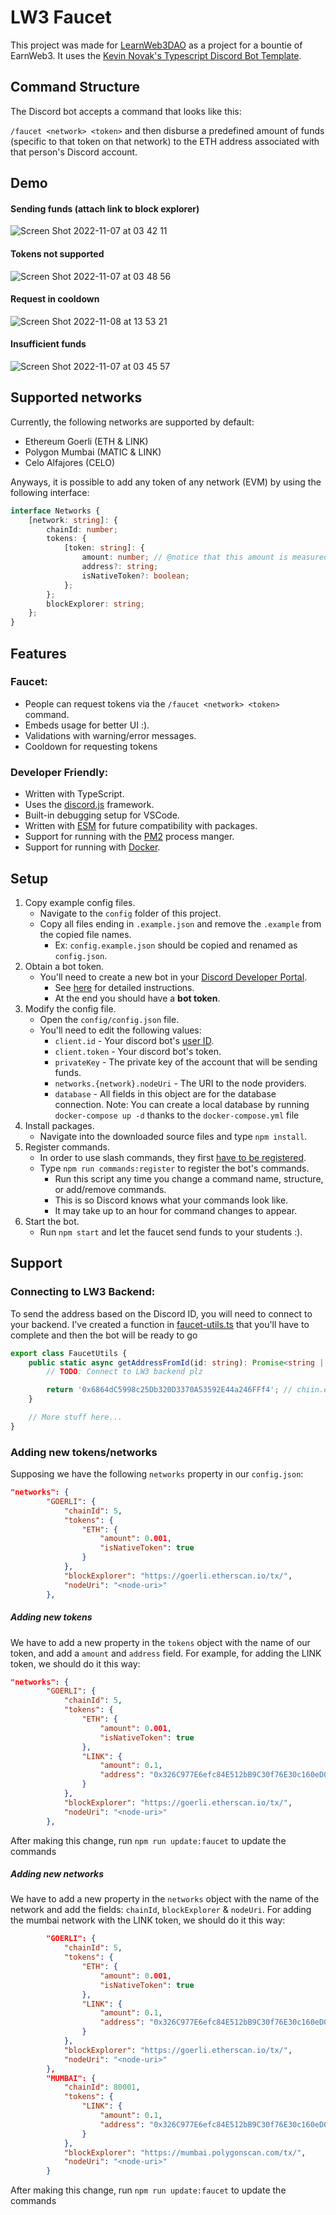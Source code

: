# LW3 Faucet

This project was made for [LearnWeb3DAO](https://learnweb3.io) as a project for a bountie of EarnWeb3. It uses the [Kevin Novak's Typescript Discord Bot Template](https://github.com/KevinNovak/Discord-Bot-TypeScript-Template).

## Command Structure

The Discord bot accepts a command that looks like this:

`/faucet <network> <token>` and then disburse a predefined amount of funds (specific to that token on that network) to the ETH address associated with that person's Discord account.

## Demo

#### Sending funds (attach link to block explorer)

![Screen Shot 2022-11-07 at 03 42 11](https://user-images.githubusercontent.com/77933451/200242224-d01dd1f6-6428-465e-b593-d6baa68cd4a9.png)

#### Tokens not supported

![Screen Shot 2022-11-07 at 03 48 56](https://user-images.githubusercontent.com/77933451/200243346-30776d6e-7f04-4f70-8f09-93f4a48873f4.png)

#### Request in cooldown

![Screen Shot 2022-11-08 at 13 53 21](https://user-images.githubusercontent.com/77933451/200626826-0555b0cc-ab11-4d25-b3b8-052efa4109ca.png)

#### Insufficient funds

![Screen Shot 2022-11-07 at 03 45 57](https://user-images.githubusercontent.com/77933451/200242852-ae5367ae-8406-4efa-98c9-e375498a1737.png)

## Supported networks

Currently, the following networks are supported by default:

-   Ethereum Goerli (ETH & LINK)
-   Polygon Mumbai (MATIC & LINK)
-   Celo Alfajores (CELO)

Anyways, it is possible to add any token of any network (EVM) by using the following interface:

```typescript
interface Networks {
    [network: string]: {
        chainId: number;
        tokens: {
            [token: string]: {
                amount: number; // @notice that this amount is measured in ETH
                address?: string;
                isNativeToken?: boolean;
            };
        };
        blockExplorer: string;
    };
}
```

## Features

### Faucet:

-   People can request tokens via the `/faucet <network> <token>` command.
-   Embeds usage for better UI :).
-   Validations with warning/error messages.
-   Cooldown for requesting tokens

### Developer Friendly:

-   Written with TypeScript.
-   Uses the [discord.js](https://discord.js.org/) framework.
-   Built-in debugging setup for VSCode.
-   Written with [ESM](https://nodejs.org/api/esm.html#introduction) for future compatibility with packages.
-   Support for running with the [PM2](https://pm2.keymetrics.io/) process manger.
-   Support for running with [Docker](https://www.docker.com/).

## Setup

1. Copy example config files.
    - Navigate to the `config` folder of this project.
    - Copy all files ending in `.example.json` and remove the `.example` from the copied file names.
        - Ex: `config.example.json` should be copied and renamed as `config.json`.
2. Obtain a bot token.
    - You'll need to create a new bot in your [Discord Developer Portal](https://discord.com/developers/applications/).
        - See [here](https://www.writebots.com/discord-bot-token/) for detailed instructions.
        - At the end you should have a **bot token**.
3. Modify the config file.
    - Open the `config/config.json` file.
    - You'll need to edit the following values:
        - `client.id` - Your discord bot's [user ID](https://techswift.org/2020/04/22/how-to-find-your-user-id-on-discord/).
        - `client.token` - Your discord bot's token.
        - `privateKey` - The private key of the account that will be sending funds.
        - `networks.{network}.nodeUri` - The URI to the node providers.
        - `database` - All fields in this object are for the database connection. Note: You can create a local database by running `docker-compose up -d` thanks to the `docker-compose.yml` file
4. Install packages.
    - Navigate into the downloaded source files and type `npm install`.
5. Register commands.
    - In order to use slash commands, they first [have to be registered](https://discordjs.guide/interactions/slash-commands.html#registering-slash-commands).
    - Type `npm run commands:register` to register the bot's commands.
        - Run this script any time you change a command name, structure, or add/remove commands.
        - This is so Discord knows what your commands look like.
        - It may take up to an hour for command changes to appear.
6. Start the bot.
    - Run `npm start` and let the faucet send funds to your students :).

## Support

### Connecting to LW3 Backend:

To send the address based on the Discord ID, you will need to connect to your backend. I've created a function in [faucet-utils.ts](https://github.com/AlanRacciatti/lw3-faucet/blob/main/src/utils/faucet-utils.ts) that you'll have to complete and then the bot will be ready to go

```typescript
export class FaucetUtils {
    public static async getAddressFromId(id: string): Promise<string | null> {
        // TODO: Connect to LW3 backend plz

        return '0x6864dC5998c25Db320D3370A53592E44a246FFf4'; // chiin.eth :)
    }

    // More stuff here...
}
```

### Adding new tokens/networks

Supposing we have the following `networks` property in our `config.json`:

```json
"networks": {
        "GOERLI": {
            "chainId": 5,
            "tokens": {
                "ETH": {
                    "amount": 0.001,
                    "isNativeToken": true
                }
            },
            "blockExplorer": "https://goerli.etherscan.io/tx/",
            "nodeUri": "<node-uri>"
        },
```

##### Adding new tokens

We have to add a new property in the `tokens` object with the name of our token, and add a `amount` and `address` field. For example, for adding the LINK token, we should do it this way:

```json
"networks": {
        "GOERLI": {
            "chainId": 5,
            "tokens": {
                "ETH": {
                    "amount": 0.001,
                    "isNativeToken": true
                },
                "LINK": {
                    "amount": 0.1,
                    "address": "0x326C977E6efc84E512bB9C30f76E30c160eD06FB"
                }
            },
            "blockExplorer": "https://goerli.etherscan.io/tx/",
            "nodeUri": "<node-uri>"
        },
```

After making this change, run `npm run update:faucet` to update the commands

##### Adding new networks

We have to add a new property in the `networks` object with the name of the network and add the fields: `chainId`, `blockExplorer` & `nodeUri`. For adding the mumbai network with the LINK token, we should do it this way:

```json
        "GOERLI": {
            "chainId": 5,
            "tokens": {
                "ETH": {
                    "amount": 0.001,
                    "isNativeToken": true
                },
                "LINK": {
                    "amount": 0.1,
                    "address": "0x326C977E6efc84E512bB9C30f76E30c160eD06FB"
                }
            },
            "blockExplorer": "https://goerli.etherscan.io/tx/",
            "nodeUri": "<node-uri>"
        },
        "MUMBAI": {
            "chainId": 80001,
            "tokens": {
                "LINK": {
                    "amount": 0.1,
                    "address": "0x326C977E6efc84E512bB9C30f76E30c160eD06FB"
                }
            },
            "blockExplorer": "https://mumbai.polygonscan.com/tx/",
            "nodeUri": "<node-uri>"
        }
```

After making this change, run `npm run update:faucet` to update the commands
